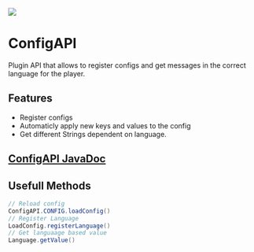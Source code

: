 [![](https://maven.gaminglounge.me/api/badge/latest/gaminglounge/me/gaminglounge/config-api?color=40c14a&name=Config%20API&prefix=v&filter=none:SNAPSHOT)](http://latest.maven.gl.me/config-api)

# ConfigAPI

Plugin API that allows to register configs and get messages in the correct language for the player.

## Features

- Register configs
- Automaticly apply new keys and values to the config
- Get different Strings dependent on language.

## [ConfigAPI JavaDoc](https://maven.gaminglounge.me/javadoc/gaminglounge/me/gaminglounge/config-api/latest)

## Usefull Methods

```java
// Reload config
ConfigAPI.CONFIG.loadConfig()
// Register Language
LoadConfig.registerLanguage()
// Get languaage based value
Language.getValue()
```
